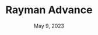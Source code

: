 ---
layout: gba
title: "Rayman Advance"
categories:
 - approved
 - gba
 - universal
 - safe
tags:
- rayman
date: May 9, 2023
permalink: /games/rayman-advance/play/details
publisher: Ubisoft
gid: rayman-advance
edition: us
---